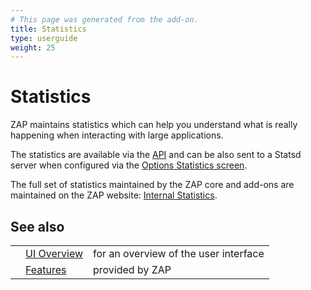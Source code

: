 ```yaml
---
# This page was generated from the add-on.
title: Statistics
type: userguide
weight: 25
---
```


# Statistics

ZAP maintains statistics which can help you understand what is really happening when interacting with large applications.

The statistics are available via the [API](/docs/desktop/start/features/api/) and can be also sent to a Statsd server when
configured via the [Options Statistics screen](/docs/desktop/ui/dialogs/options/stats/).

The full set of statistics maintained by the ZAP core and add-ons are maintained on the ZAP website:
[Internal Statistics](/docs/internal-statistics/).

## See also

|   |                                           |                                       |
|---|-------------------------------------------|---------------------------------------|
|   | [UI Overview](/docs/desktop/ui/)          | for an overview of the user interface |
|   | [Features](/docs/desktop/start/features/) | provided by ZAP                       |
